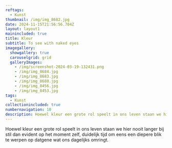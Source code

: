 ```yaml
---
reftags:
  - Kunst
thumbnail: /img/img_8682.jpg
date: 2024-11-15T21:56:56.704Z
layout: layout1
mainincluded: true
title: Kleur
subtitle: To see with naked eyes
imagegallery:
  showgallery: true
  carouselgrid: grid
  galleryImages:
    - /img/screenshot-2024-03-19-132431.png
    - /img/img_8684.jpg
    - /img/img_8683.jpg
    - /img/img_8680.jpg
    - /img/img_8456.jpg
    - /img/img_8453.jpg
tags:
  - Kunst
collectionincluded: true
numbernavigation: 10
description: Hoewel kleur een grote rol speelt in ons leven staan we hier nooit langer bij stil dan evident op het moment zelf, duidelijk tijd om eens een diepere blik te werpen op datgene wat ons dagelijks omringt.
---
```

Hoewel kleur een grote rol speelt in ons leven staan we hier nooit langer bij stil dan evident op het moment zelf, duidelijk tijd om eens een diepere blik te werpen op datgene wat ons dagelijks omringt.